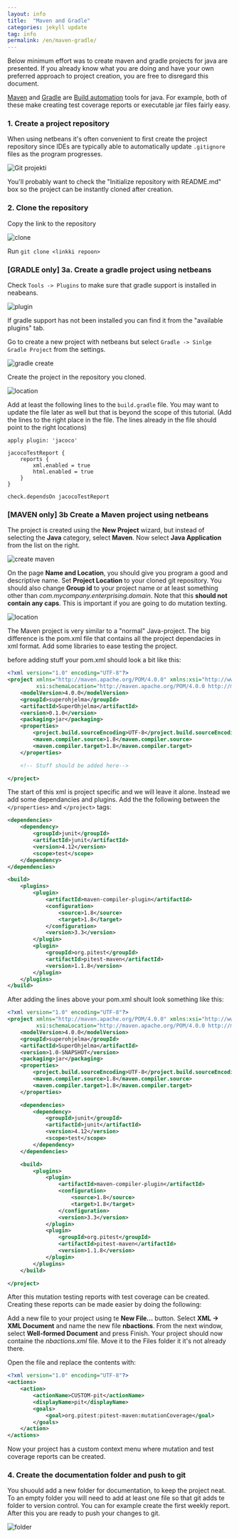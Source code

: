 ```yaml
---
layout: info
title:  "Maven and Gradle"
categories: jekyll update
tag: info
permalink: /en/maven-gradle/
---
```


Below minimum effort was to create maven and gradle projects for java are presented. If you already know what you are doing and have your own preferred approach to project creation, you are free to disregard this document.

[Maven](https://en.wikipedia.org/wiki/Apache_Maven) and [Gradle](https://en.wikipedia.org/wiki/Gradle) are [Build automation](https://en.wikipedia.org/wiki/Build_automation) tools for java. For example, both of these make creating test coverage reports or executable jar files fairly easy.

### 1. Create a project repository

When using netbeans it's often convenient to first create the project repository since IDEs are typically able to automatically update  ```.gitignore``` files as the program progresses.

![Git projekti](http://saskeli.kapsi.fi/create.png)

You'll probably want to check the "Initialize repository with README.md" box so the project can be instantly cloned after creation.

### 2. Clone the repository

Copy the link to the repository

![clone](http://saskeli.kapsi.fi/clone.png)

Run ```git clone <linkki repoon>```

### [GRADLE only] 3a. Create a gradle project using netbeans

Check ```Tools -> Plugins``` to make sure that gradle support is installed in neabeans.

![plugin](http://saskeli.kapsi.fi/gradle_plugin.png)

If gradle support has not been installed you can find it from the "available plugins" tab.

Go to create a new project with netbeans but select ```Gradle -> Sinlge Gradle Project``` from the settings.

![gradle create](http://saskeli.kapsi.fi/gradle_create1.png)

Create the project in the repository you cloned.

![location](http://saskeli.kapsi.fi/gradle_create2.png)

Add at least the following lines to the `build.gradle` file. You may want to update the file later as well but that is beyond the scope of this tutorial. (Add the lines to the right place in the file. The lines already in the file should point to the right locations)

```
apply plugin: 'jacoco'

jacocoTestReport {
    reports {
        xml.enabled = true
        html.enabled = true
    }
}

check.dependsOn jacocoTestReport

```

### [MAVEN only] 3b Create a Maven project using netbeans

The project is created using the **New Project** wizard, but instead of selecting the **Java** category, select **Maven**. Now select **Java Application** from the list on the right.

![create maven](http://saskeli.kapsi.fi/mvn_create.png)

On the page **Name and Location**, you should give you program a good and descriptive name. Set **Project Location** to your cloned git repository. You should also change **Group id** to your project name or at least something other than _com.mycompany.enterprising.domain_. Note that this **should not contain any caps**. This is important if you are going to do mutation texting.

![location](http://saskeli.kapsi.fi/loc.png)

The Maven project is very similar to a "normal" Java-project. The big difference is the pom.xml file that contains all the project dependacies in xml format. Add some libraries to ease testing the project.

before adding stuff your pom.xml should look a bit like this:
``` xml
<?xml version="1.0" encoding="UTF-8"?>
<project xmlns="http://maven.apache.org/POM/4.0.0" xmlns:xsi="http://www.w3.org/2001/XMLSchema-instance"
         xsi:schemaLocation="http://maven.apache.org/POM/4.0.0 http://maven.apache.org/xsd/maven-4.0.0.xsd">
    <modelVersion>4.0.0</modelVersion>
    <groupId>superohjelma</groupId>
    <artifactId>SuperOhjelma</artifactId>
    <version>0.1.0</version>
    <packaging>jar</packaging>
    <properties>
        <project.build.sourceEncoding>UTF-8</project.build.sourceEncoding>
        <maven.compiler.source>1.8</maven.compiler.source>
        <maven.compiler.target>1.8</maven.compiler.target>
    </properties>

    <!-- Stuff should be added here-->

</project>
```

The start of this xml is project specific and we will leave it alone. Instead we add some dependancies and plugins. Add the the following between the `</properties>` and `</project>` tags:
``` xml
<dependencies>
    <dependency>
        <groupId>junit</groupId>
        <artifactId>junit</artifactId>
        <version>4.12</version>
        <scope>test</scope>
    </dependency>
</dependencies>

<build>
    <plugins>
        <plugin>
            <artifactId>maven-compiler-plugin</artifactId>
            <configuration>
                <source>1.8</source>
                <target>1.8</target>
            </configuration>
            <version>3.3</version>
        </plugin>
        <plugin>
            <groupId>org.pitest</groupId>
            <artifactId>pitest-maven</artifactId>
            <version>1.1.8</version>
        </plugin>
    </plugins>
</build>
```

After adding the lines above your pom.xml shoult look something like this:

``` xml
<?xml version="1.0" encoding="UTF-8"?>
<project xmlns="http://maven.apache.org/POM/4.0.0" xmlns:xsi="http://www.w3.org/2001/XMLSchema-instance"
         xsi:schemaLocation="http://maven.apache.org/POM/4.0.0 http://maven.apache.org/xsd/maven-4.0.0.xsd">
    <modelVersion>4.0.0</modelVersion>
    <groupId>superohjelma</groupId>
    <artifactId>SuperOhjelma</artifactId>
    <version>1.0-SNAPSHOT</version>
    <packaging>jar</packaging>
    <properties>
        <project.build.sourceEncoding>UTF-8</project.build.sourceEncoding>
        <maven.compiler.source>1.8</maven.compiler.source>
        <maven.compiler.target>1.8</maven.compiler.target>
    </properties>

    <dependencies>
        <dependency>
            <groupId>junit</groupId>
            <artifactId>junit</artifactId>
            <version>4.12</version>
            <scope>test</scope>
        </dependency>
    </dependencies>

    <build>
        <plugins>
            <plugin>
                <artifactId>maven-compiler-plugin</artifactId>
                <configuration>
                    <source>1.8</source>
                    <target>1.8</target>
                </configuration>
                <version>3.3</version>
            </plugin>
            <plugin>
                <groupId>org.pitest</groupId>
                <artifactId>pitest-maven</artifactId>
                <version>1.1.8</version>
            </plugin>
        </plugins>
    </build>

</project>
```

After this mutation testing reports with test coverage can be created. Creating these reports can be made easier by doing the following:

Add a new file to your project using te **New File...** button. Select **XML -> XML Document** and name the new file **nbactions**. From the next window, select **Well-formed Document** and press Finish. Your project should now containe the _nbactions.xml_ file. Move it to the Files folder it it's not already there.

Open the file and replace the contents with:
``` xml
<?xml version="1.0" encoding="UTF-8"?>
<actions>
    <action>
        <actionName>CUSTOM-pit</actionName>
        <displayName>pit</displayName>
        <goals>
            <goal>org.pitest:pitest-maven:mutationCoverage</goal>
        </goals>
    </action>
</actions>
```

Now your project has a custom context menu where mutation and test coverage reports can be created.

### 4. Create the documentation folder and push to git

You shuould add a new folder for documentation, to keep the project neat. To an empty folder you will need to add at least one file so that git adds te folder to version control. You can for example create the first weekly report. After this you are ready to push your changes to git.

![folder](http://saskeli.kapsi.fi/doc.png)

